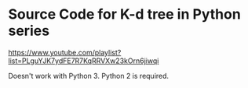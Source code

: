 # Source Code for K-d tree in Python series

https://www.youtube.com/playlist?list=PLguYJK7ydFE7R7KqRRVXw23kOrn6jiwqi

Doesn't work with Python 3. Python 2 is required.
